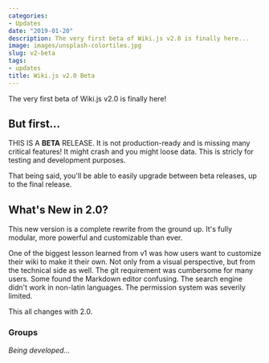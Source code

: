 ```yaml
---
categories:
- Updates
date: "2019-01-20"
description: The very first beta of Wiki.js v2.0 is finally here...
image: images/unsplash-colortiles.jpg
slug: v2-beta
tags:
- updates
title: Wiki.js v2.0 Beta
---
```


The very first beta of Wiki.js v2.0 is finally here!

## But first...

THIS IS A **BETA** RELEASE. It is not production-ready and is missing many critical features! It might crash and you might loose data. This is stricly for testing and development purposes.

That being said, you'll be able to easily upgrade between beta releases, up to the final release.

## What's New in 2.0?

This new version is a complete rewrite from the ground up. It's fully modular, more powerful and customizable than ever.

One of the biggest lesson learned from v1 was how users want to customize their wiki to make it their own. Not only from a visual perspective, but from the technical side as well. The git requirement was cumbersome for many users. Some found the Markdown editor confusing. The search engine didn't work in non-latin languages. The permission system was severily limited.

This all changes with 2.0.

### Groups

*Being developed...*
